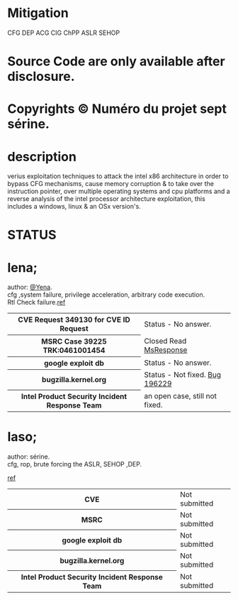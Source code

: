 # Mitigation
CFG DEP ACG CIG ChPP ASLR SEHOP

# Source Code are only available after disclosure.

# Copyrights © Numéro du projet sept sérine.

# description
verius exploitation techniques to attack the intel x86 architecture in order to bypass CFG mechanisms, cause memory corruption & to take over the instruction pointer, over multiple operating systems and cpu platforms and a reverse analysis of the intel processor architecture exploitation, this includes a windows, linux & an OSx version's.

# STATUS

# lena;

author: <html><a href="https://twitter.com/Yena0xC5">@Yena</a></html>.<br>
cfg ,system failure, privilege acceleration, arbitrary code execution.<br>
Rtl Check failure.<html><a href="https://github.com/kukuriku/Mitigation/tree/master/lena">ref</a></html><br>

<table>
    <tr>
        <th>CVE Request 349130 for CVE ID Request</th>
        <td>Status - No answer.</td>
    </tr>
    <tr>
        <th>MSRC Case 39225 TRK:0461001454</th>
	<td>Closed Read <html><a href="https://github.com/kukuriku/Mitigation/tree/master/lena">MsResponse</a></html></td>
    <tr>
        <th>google exploit db</th>
        <td>Status - No answer.</td>
     <tr/>
    <tr>
        <th>bugzilla.kernel.org</th>
        <td>Status - Not fixed. <a href="https://bugzilla.kernel.org/show_bug.cgi?id=196229">Bug 196229</a></td>
	</tr>
	<tr>
	<th>Intel Product Security Incident Response Team</th>
	<td>an open case, still not fixed.</td>
</table>

# Iaso;

author: sérine.<br>
cfg, rop, brute forcing the ASLR, SEHOP ,DEP.<br>
<html><a href="https://github.com/kukuriku/Mitigation/tree/master/Iaso">ref</a></html><br>

<table>
    <tr>
        <th>CVE </th>
        <td>Not submitted</td>
    </tr>
    <tr>
        <th>MSRC</th>
        <td>Not submitted</td>
    <tr>
        <th>google exploit db</th>
        <td>Not submitted</td>
     <tr/>
    <tr>
        <th>bugzilla.kernel.org</th>
        <td>Not submitted</td>
	</tr>
	<tr>
	<th>Intel Product Security Incident Response Team</th>
	<td>Not submitted</td>
</table>


